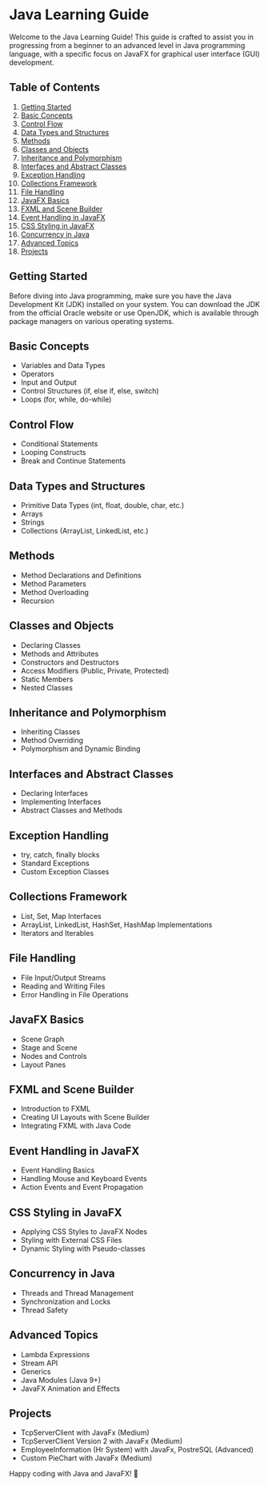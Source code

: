 # Java Learning Guide

Welcome to the Java Learning Guide! This guide is crafted to assist you in progressing from a beginner to an advanced level in Java programming language, with a specific focus on JavaFX for graphical user interface (GUI) development.

## Table of Contents

1. [Getting Started](#getting-started)
2. [Basic Concepts](#basic-concepts)
3. [Control Flow](#control-flow)
4. [Data Types and Structures](#data-types-and-structures)
5. [Methods](#methods)
6. [Classes and Objects](#classes-and-objects)
7. [Inheritance and Polymorphism](#inheritance-and-polymorphism)
8. [Interfaces and Abstract Classes](#interfaces-and-abstract-classes)
9. [Exception Handling](#exception-handling)
10. [Collections Framework](#collections-framework)
11. [File Handling](#file-handling)
12. [JavaFX Basics](#javafx-basics)
13. [FXML and Scene Builder](#fxml-and-scene-builder)
14. [Event Handling in JavaFX](#event-handling-in-javafx)
15. [CSS Styling in JavaFX](#css-styling-in-javafx)
16. [Concurrency in Java](#concurrency-in-java)
17. [Advanced Topics](#advanced-topics)
18. [Projects](#projects)

## Getting Started

Before diving into Java programming, make sure you have the Java Development Kit (JDK) installed on your system. You can download the JDK from the official Oracle website or use OpenJDK, which is available through package managers on various operating systems.

## Basic Concepts

- Variables and Data Types
- Operators
- Input and Output
- Control Structures (if, else if, else, switch)
- Loops (for, while, do-while)

## Control Flow

- Conditional Statements
- Looping Constructs
- Break and Continue Statements

## Data Types and Structures

- Primitive Data Types (int, float, double, char, etc.)
- Arrays
- Strings
- Collections (ArrayList, LinkedList, etc.)

## Methods

- Method Declarations and Definitions
- Method Parameters
- Method Overloading
- Recursion

## Classes and Objects

- Declaring Classes
- Methods and Attributes
- Constructors and Destructors
- Access Modifiers (Public, Private, Protected)
- Static Members
- Nested Classes

## Inheritance and Polymorphism

- Inheriting Classes
- Method Overriding
- Polymorphism and Dynamic Binding

## Interfaces and Abstract Classes

- Declaring Interfaces
- Implementing Interfaces
- Abstract Classes and Methods

## Exception Handling

- try, catch, finally blocks
- Standard Exceptions
- Custom Exception Classes

## Collections Framework

- List, Set, Map Interfaces
- ArrayList, LinkedList, HashSet, HashMap Implementations
- Iterators and Iterables

## File Handling

- File Input/Output Streams
- Reading and Writing Files
- Error Handling in File Operations

## JavaFX Basics

- Scene Graph
- Stage and Scene
- Nodes and Controls
- Layout Panes

## FXML and Scene Builder

- Introduction to FXML
- Creating UI Layouts with Scene Builder
- Integrating FXML with Java Code

## Event Handling in JavaFX

- Event Handling Basics
- Handling Mouse and Keyboard Events
- Action Events and Event Propagation

## CSS Styling in JavaFX

- Applying CSS Styles to JavaFX Nodes
- Styling with External CSS Files
- Dynamic Styling with Pseudo-classes

## Concurrency in Java

- Threads and Thread Management
- Synchronization and Locks
- Thread Safety

## Advanced Topics

- Lambda Expressions
- Stream API
- Generics
- Java Modules (Java 9+)
- JavaFX Animation and Effects

## Projects

- TcpServerClient with JavaFx (Medium)
- TcpServerClient Version 2 with JavaFx (Medium)
- EmployeeInformation (Hr System) with JavaFx, PostreSQL (Advanced)
- Custom PieChart with JavaFx (Medium)

Happy coding with Java and JavaFX! 🚀

